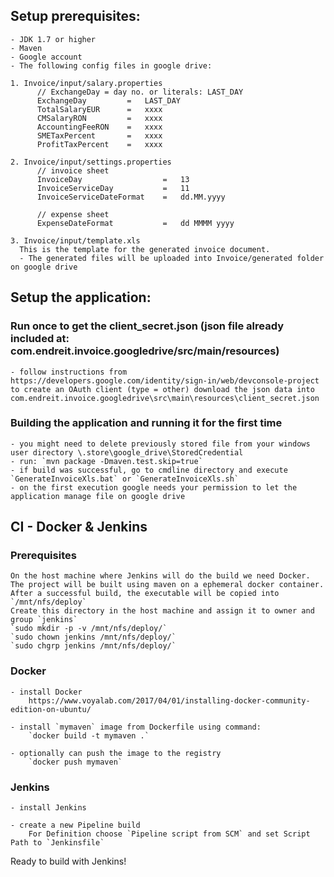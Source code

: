 ## Setup prerequisites:
    - JDK 1.7 or higher
    - Maven
    - Google account
    - The following config files in google drive:

    1. Invoice/input/salary.properties
          // ExchangeDay = day no. or literals: LAST_DAY
          ExchangeDay         =   LAST_DAY
          TotalSalaryEUR      =   xxxx
          CMSalaryRON         =   xxxx
          AccountingFeeRON    =   xxxx
          SMETaxPercent       =   xxxx
          ProfitTaxPercent    =   xxxx

    2. Invoice/input/settings.properties
          // invoice sheet
          InvoiceDay                  =   13
          InvoiceServiceDay           =   11
          InvoiceServiceDateFormat    =   dd.MM.yyyy

          // expense sheet
          ExpenseDateFormat           =   dd MMMM yyyy

    3. Invoice/input/template.xls
      This is the template for the generated invoice document.
      - The generated files will be uploaded into Invoice/generated folder on google drive

## Setup the application:
### Run once to get the client_secret.json (json file already included at: com.endreit.invoice.googledrive/src/main/resources)
    - follow instructions from https://developers.google.com/identity/sign-in/web/devconsole-project to create an OAuth client (type = other) download the json data into com.endreit.invoice.googledrive\src\main\resources\client_secret.json

### Building the application and running it for the first time
    - you might need to delete previously stored file from your windows user directory \.store\google_drive\StoredCredential
    - run: `mvn package -Dmaven.test.skip=true`
    - if build was successful, go to cmdline directory and execute `GenerateInvoiceXls.bat` or `GenerateInvoiceXls.sh`
    - on the first execution google needs your permission to let the application manage file on google drive

## CI - Docker & Jenkins
### Prerequisites
    On the host machine where Jenkins will do the build we need Docker. The project will be built using maven on a ephemeral docker container.
    After a successful build, the executable will be copied into `/mnt/nfs/deploy`
    Create this directory in the host machine and assign it to owner and group `jenkins`
    `sudo mkdir -p -v /mnt/nfs/deploy/`
    `sudo chown jenkins /mnt/nfs/deploy/`
    `sudo chgrp jenkins /mnt/nfs/deploy/`

### Docker
    - install Docker
        https://www.voyalab.com/2017/04/01/installing-docker-community-edition-on-ubuntu/

    - install `mymaven` image from Dockerfile using command:
        `docker build -t mymaven .`

    - optionally can push the image to the registry
        `docker push mymaven`

### Jenkins
    - install Jenkins

    - create a new Pipeline build
        For Definition choose `Pipeline script from SCM` and set Script Path to `Jenkinsfile`

Ready to build with Jenkins!
